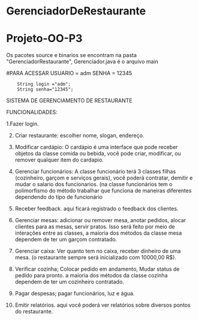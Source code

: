 # GerenciadorDeRestaurante

# Projeto-OO-P3
Os pacotes source e binarios se encontram na pasta "GerenciadorRestaurante", Gerenciador.java é o arquivo main

#PARA ACESSAR USUARIO = adm SENHA = 12345
        
        
        String login ="adm";
        String senha="12345";
       

SISTEMA DE GERENCIAMENTO DE RESTAURANTE

FUNCIONALIDADES:

1.Fazer login. 


2. Criar restaurante: escolher nome, slogan, endereço. 


3. Modificar cardápio: O cardápio é uma interface que pode receber objetos da classe comida ou bebida, você pode criar, modificar, ou remover qualquer item do cardapio.


4. Gerenciar funcionários: A classe funcionário terá 3 classes filhas (cozinheiro, garçom e serviços gerais), você poderá contratar, demitir e mudar o salario dos funcionarios. (na classe funcionários tem o polimorfismo do método trabalhar que funciona de maneiras diferentes dependendo do tipo de funcionário


5. Receber feedback. aqui ficará registrado o feedback dos clientes.


6. Gerenciar mesas: adicionar ou remover mesa, anotar pedidos, alocar clientes para as mesas, servir pratos. Isso será feito por meio de interações entre as classes, a maioria dos métodos da classe mesa dependem de ter um garçom contratado.


7. Gerenciar caixa: Ver quanto tem no caixa, receber dinheiro de uma mesa. (o restaurante sempre será inicializado com 10000,00 R$). 


8. Verificar cozinha; Colocar pedido em andamento, Mudar status de pedido para pronto. a maioria dos métodos da classe cozinha dependem de ter um cozinheiro contratado.


9. Pagar despesas; pagar funcionários, luz e água.


10. Emitir relatórios. aqui você poderá ver relatórios sobre diversos pontos do restaurante.

